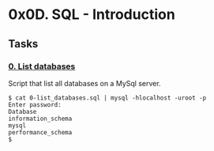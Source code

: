 # 0x0D. SQL - Introduction

## Tasks

### [0. List databases](0-list_databases.sql)

Script that list all databases on a MySql server.

```
$ cat 0-list_databases.sql | mysql -hlocalhost -uroot -p
Enter password: 
Database
information_schema
mysql
performance_schema
$  

```


